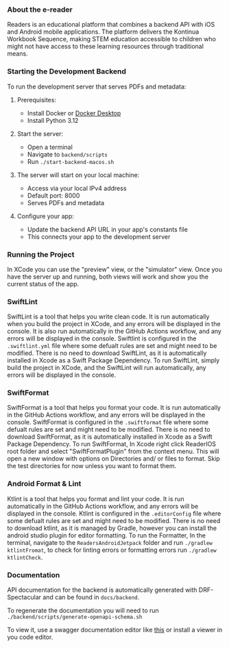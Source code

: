 ### About the e-reader

Readers is an educational platform that combines a backend API with iOS and Android mobile applications. The platform delivers the Kontinua Workbook Sequence, making STEM education accessible to children who might not have access to these learning resources through traditional means.

### Starting the Development Backend

To run the development server that serves PDFs and metadata:

1. Prerequisites:
   - Install Docker or [Docker Desktop](https://docs.docker.com/get-started/introduction/get-docker-desktop/)
   - Install Python 3.12

2. Start the server:
   - Open a terminal
   - Navigate to `backend/scripts`
   - Run `./start-backend-macos.sh`

3. The server will start on your local machine:
   - Access via your local IPv4 address
   - Default port: 8000
   - Serves PDFs and metadata

4. Configure your app:
   - Update the backend API URL in your app's constants file
   - This connects your app to the development server

### Running the Project

In XCode you can use the "preview" view, or the "simulator" view. Once you have the server up and running, both views will work and show you the current status of the app.

### SwiftLint

SwiftLint is a tool that helps you write clean code. It is run automatically when you build the project in XCode, and any errors will be displayed in the console.
It is also run automatically in the GitHub Actions workflow, and any errors will be displayed in the console.
Swiftlint is configured in the `.swiftlint.yml` file where some defualt rules are set and might need to be modified.
There is no need to download SwiftLint, as it is automatically installed in Xcode as a Swift Package Dependency.
To run SwiftLint, simply build the project in XCode, and the SwiftLint will run automatically, any errors will be displayed in the console.

### SwiftFormat

SwiftFormat is a tool that helps you format your code. It is run automatically in the GitHub Actions workflow, and any errors will be displayed in the console.
SwiftFormat is configured in the `.swiftformat` file where some defualt rules are set and might need to be modified.
There is no need to download SwiftFormat, as it is automatically installed in Xcode as a Swift Package Dependency.
To run SwiftFormat, In Xcode right click ReaderIOS root folder and select "SwiftFormatPlugin" from the context menu. This will open a new window with options on Directories and/ or files to format. Skip the test directories for now unless you want to format them.

### Android Format & Lint

Ktlint is a tool that helps you format and lint your code. It is run automatically in the GitHub Actions workflow, and any errors will be displayed in the console.
Ktlint is configured in the `.editorConfig` file where some defualt rules are set and might need to be modified.
There is no need to download ktlint, as it is managed by Gradle, however you can install the android studio plugin for editor formatting.
To run the Formatter, In the terminal, navigate to the `ReadersAndroidJetpack` folder and run `./gradlew ktlintFromat`, to check for linting errors or formatting errors run `./gradlew ktlintCheck`.

### Documentation

API documentation for the backend is automatically generated with DRF-Spectacular and can be found in `docs/backend`.

To regenerate the documentation you will need to run `./backend/scripts/generate-openapi-schema.sh`

To view it, use a swagger documentation editor like [this](https://editor.swagger.io/) or install a viewer in you code editor.
